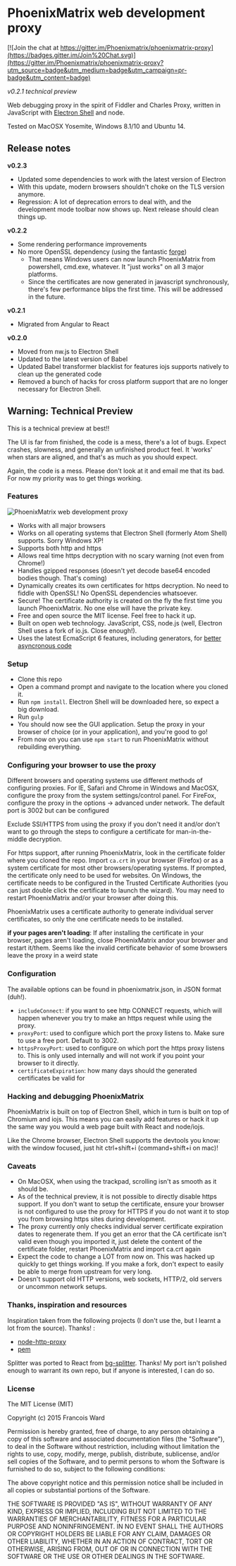 PhoenixMatrix web development proxy
===================================

[![Join the chat at https://gitter.im/Phoenixmatrix/phoenixmatrix-proxy](https://badges.gitter.im/Join%20Chat.svg)](https://gitter.im/Phoenixmatrix/phoenixmatrix-proxy?utm_source=badge&utm_medium=badge&utm_campaign=pr-badge&utm_content=badge)

_v0.2.1 technical preview_

Web debugging proxy in the spirit of Fiddler and Charles Proxy, written in JavaScript with [Electron Shell](http://electron.atom.io/)
and node.

Tested on MacOSX Yosemite, Windows 8.1/10 and Ubuntu 14.

## Release notes

**v0.2.3**
* Updated some dependencies to work with the latest version of Electron
* With this update, modern browsers shouldn't choke on the TLS version anymore.
* Regression: A lot of deprecation errors to deal with, and the development mode toolbar now shows up. Next release should clean things up.

**v0.2.2**
* Some rendering performance improvements
* No more OpenSSL dependency (using the fantastic [forge](https://github.com/digitalbazaar/forge))
    * That means Windows users can now launch PhoenixMatrix from powershell, cmd.exe, whatever. It "just works" on all 3 major platforms.
    * Since the certificates are now generated in javascript synchronously, there's few performance blips the first time. This will be addressed in the future.

**v0.2.1**
* Migrated from Angular to React

**v0.2.0**
* Moved from nw.js to Electron Shell
* Updated to the latest version of Babel
* Updated Babel transformer blacklist for features iojs supports natively to clean up the generated code
* Removed a bunch of hacks for cross platform support that are no longer necessary for Electron Shell.

## Warning: Technical Preview
This is a technical preview at best!!

The UI is far from finished, the code is a mess, there's a lot of bugs. Expect crashes, slowness, and generally an
unfinished product feel. It 'works' when stars are aligned, and that's as much as you should expect.

Again, the code is a mess. Please don't look at it and email me that its bad. For now my priority was to get things working.

### Features

![PhoenixMatrix web development proxy](/doc/example.png?raw=true "See what happens behind the scene")

* Works with all major browsers
* Works on all operating systems that Electron Shell (formerly Atom Shell) supports. Sorry Windows XP!
* Supports both http and https
* Allows real time https decryption with no scary warning (not even from Chrome!)
* Handles gzipped responses (doesn't yet decode base64 encoded bodies though. That's coming)
* Dynamically creates its own certificates for https decryption. No need to fiddle with OpenSSL! No OpenSSL dependencies whatsoever.
* Secure! The certificate authority is created on the fly the first time you launch PhoenixMatrix. No one else will have the private key.
* Free and open source the MIT license. Feel free to hack it up.
* Built on open web technology. JavaScript, CSS, node.js (well, Electron Shell uses a fork of io.js. Close enough!).
* Uses the latest EcmaScript 6 features, including generators, for [better asyncronous code](http://eng.localytics.com/better-asynchronous-javascript/)

### Setup
* Clone this repo
* Open a command prompt and navigate to the location where you cloned it.
* Run `npm install`. Electron Shell will be downloaded here, so expect a big download.
* Run `gulp`
* You should now see the GUI application. Setup the proxy in your browser of choice (or in your application), and you're good to go!
* From now on you can use `npm start` to run PhoenixMatrix without rebuilding everything.

### Configuring your browser to use the proxy

Different browsers and operating systems use different methods of configuring proxies. For IE, Safari and Chrome in Windows and MacOSX, configure
the proxy from the system settings/control panel. For FireFox, configure the proxy in the options -> advanced under network. The default port is 3002 but
can be configured

Exclude SSl/HTTPS from using the proxy if you don't need it and/or don't want to go through the steps to configure a certificate for man-in-the-middle decryption.

For https support, after running PhoenixMatrix, look in the certificate folder where you cloned the repo. Import `ca.crt` in your browser (Firefox)
or as a system certificate for most other browsers/operating systems. If prompted, the certificate only need to be used for websites. On Windows, the certificate needs to
be configured in the Trusted Certificate Authorities (you can just double click the certificate to launch the wizard). You may need to restart PhoenixMatrix and/or your browser after doing this.

PhoenixMatrix uses a certificate authority to generate individual server certificates, so only the one certificate needs to be installed.

**if your pages aren't loading**: If after installing the certificate in your browser, pages aren't loading, close PhoenixMatrix andor your browser and restart it/them. Seems like the invalid certificate
behavior of some browsers leave the proxy in a weird state

### Configuration

The available options can be found in phoenixmatrix.json, in JSON format (duh!).
* `includeConnect`: if you want to see http CONNECT requests, which will happen whenever you try to make an https request while using the proxy.
* `proxyPort`: used to configure which port the proxy listens to. Make sure to use a free port. Default to 3002.
* `httpsProxyPort`: used to configure on which port the https proxy listens to. This is only used internally and will not work
if you point your browser to it directly.
* `certificateExpiration`: how many days should the generated certificates be valid for

### Hacking and debugging PhoenixMatrix

PhoenixMatrix is built on top of Electron Shell, which in turn is built on top of Chromium and iojs.
This means you can easily add features or hack it up the same way you would a web page built with React and node/iojs.

Like the Chrome browser, Electron Shell supports the devtools you know: with the window focused, just hit ctrl+shift+i (command+shift+i on mac)!

### Caveats
* On MacOSX, when using the trackpad, scrolling isn't as smooth as it should be.
* As of the technical preview, it is not possible to directly disable https support. If you don't want to setup the certificate, ensure your browser is not
configured to use the proxy for HTTPS if you do not want it to stop you from browsing https sites during development.
* The proxy currently only checks individual server certificate expiration dates to regenerate them. If you get an error that the CA certificate isn't valid
even though you imported it, just delete the content of the certificate folder, restart PhoenixMatrix and import ca.crt again
* Expect the code to change a LOT from now on. This was hacked up quickly to get things working. If you make a fork, don't expect to easily be able to merge from
upstream for very long.
* Doesn't support old HTTP versions, web sockets, HTTP/2, old servers or uncommon network setups.

### Thanks, inspiration and resources

Inspiration taken from the following projects (I don't use the, but I learnt a lot from the source). Thanks! :
* [node-http-proxy](https://github.com/nodejitsu/node-http-proxy)
* [pem](https://github.com/andris9/pem)

Splitter was ported to React from [bg-splitter](https://github.com/blackgate/bg-splitter). Thanks!
My port isn't polished enough to warrant its own repo, but if anyone is interested, I can do so.

### License

The MIT License (MIT)

Copyright (c) 2015 Francois Ward

Permission is hereby granted, free of charge, to any person obtaining a copy
of this software and associated documentation files (the "Software"), to deal
in the Software without restriction, including without limitation the rights
to use, copy, modify, merge, publish, distribute, sublicense, and/or sell
copies of the Software, and to permit persons to whom the Software is
furnished to do so, subject to the following conditions:

The above copyright notice and this permission notice shall be included in all
copies or substantial portions of the Software.

THE SOFTWARE IS PROVIDED "AS IS", WITHOUT WARRANTY OF ANY KIND, EXPRESS OR
IMPLIED, INCLUDING BUT NOT LIMITED TO THE WARRANTIES OF MERCHANTABILITY,
FITNESS FOR A PARTICULAR PURPOSE AND NONINFRINGEMENT. IN NO EVENT SHALL THE
AUTHORS OR COPYRIGHT HOLDERS BE LIABLE FOR ANY CLAIM, DAMAGES OR OTHER
LIABILITY, WHETHER IN AN ACTION OF CONTRACT, TORT OR OTHERWISE, ARISING FROM,
OUT OF OR IN CONNECTION WITH THE SOFTWARE OR THE USE OR OTHER DEALINGS IN THE
SOFTWARE.
